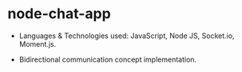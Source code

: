# node-chat-app

- Languages & Technologies used: JavaScript, Node JS, Socket.io, Moment.js.

- Bidirectional communication concept implementation.
